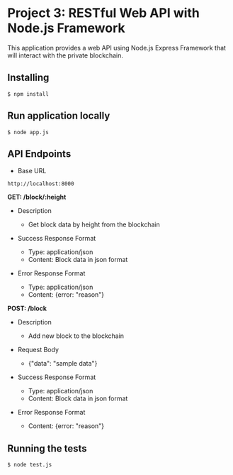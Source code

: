 # Project 3: RESTful Web API with Node.js Framework

This application provides a web API using Node.js Express Framework that will interact with the private blockchain.

## Installing

```
$ npm install
```

## Run application locally

```
$ node app.js
```

## API Endpoints

- Base URL

```
http://localhost:8000
```

**GET: /block/:height**

- Description

  - Get block data by height from the blockchain

- Success Response Format

  - Type: application/json
  - Content: Block data in json format

- Error Response Format
  - Type: application/json
  - Content: {error: "reason"}

**POST: /block**

- Description

  - Add new block to the blockchain

- Request Body
  - {"data": "sample data"}
- Success Response Format

  - Type: application/json
  - Content: Block data in json format

- Error Response Format
  - Content: {error: "reason"}

## Running the tests

```
$ node test.js
```
